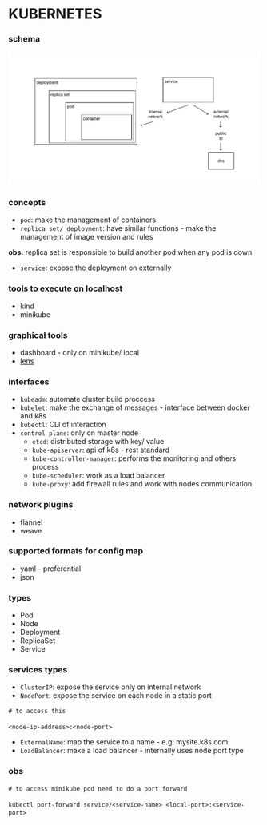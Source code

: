 # KUBERNETES

### schema

![kubernetes schema](./assets/kubernetes_schema.png "kubernetes schema")

### concepts

- `pod`: make the management of containers
- `replica set/ deployment`: have similar functions - make the management of image version and rules

**obs:** replica set is responsible to build another pod when any pod is down

- `service`: expose the deployment on externally

### tools to execute on localhost

- kind
- minikube

### graphical tools

- dashboard - only on minikube/ local
- [lens](https://k8slens.dev/)

### interfaces

- `kubeadm`: automate cluster build proccess
- `kubelet`: make the exchange of messages - interface between docker and k8s
- `kubectl`: CLI of interaction
- `control plane`: only on master node
  - `etcd`: distributed storage with key/ value
  - `kube-apiserver`: api of k8s - rest standard
  - `kube-controller-manager`: performs the monitoring and others process
  - `kube-scheduler`: work as a load balancer
  - `kube-proxy`: add firewall rules and work with nodes communication

### network plugins

- flannel
- weave

### supported formats for config map

- yaml - preferential
- json

### types

- Pod
- Node
- Deployment
- ReplicaSet
- Service

### services types

- `ClusterIP`: expose the service only on internal network
- `NodePort`: expose the service on each node in a static port

```shell
# to access this

<node-ip-address>:<node-port>
```

- `ExternalName`: map the service to a name - e.g: mysite.k8s.com
- `LoadBalancer`: make a load balancer - internally uses node port type

### obs


```shell
# to access minikube pod need to do a port forward

kubectl port-forward service/<service-name> <local-port>:<service-port>
```
